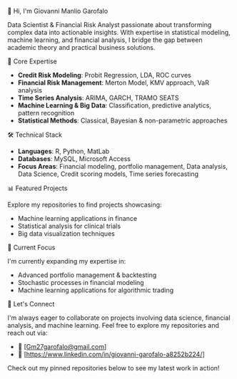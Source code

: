  👋 Hi, I'm Giovanni Manlio Garofalo

Data Scientist & Financial Risk Analyst passionate about transforming complex data into actionable insights. With expertise in statistical modeling, machine learning, and financial analysis, I bridge the gap between academic theory and practical business solutions.

 🔬 Core Expertise

- **Credit Risk Modeling**: Probit Regression, LDA, ROC curves
- **Financial Risk Management**: Merton Model, KMV approach, VaR analysis
- **Time Series Analysis**: ARIMA, GARCH, TRAMO SEATS
- **Machine Learning & Big Data**: Classification, predictive analytics, pattern recognition
- **Statistical Methods**: Classical, Bayesian & non-parametric approaches

🛠️ Technical Stack

- **Languages**: R, Python, MatLab
- **Databases**: MySQL, Microsoft Access
- **Focus Areas**: Financial modeling, portfolio management, Data analysis, Data Science, Credit scoring models,  Time series forecasting


 📊 Featured Projects

Explore my repositories to find projects showcasing:

- Machine learning applications in finance
- Statistical analysis for clinical trials
- Big data visualization techniques

🌱 Current Focus

I'm currently expanding my expertise in:
- Advanced portfolio management & backtesting
- Stochastic processes in financial modeling
- Machine learning applications for algorithmic trading

🤝 Let's Connect

I'm always eager to collaborate on projects involving data science, financial analysis, and machine learning. Feel free to explore my repositories and reach out via:
- 📧 [Gm27garofalo@gmail.com]
- 💼 [https://www.linkedin.com/in/giovanni-garofalo-a8252b224/]

Check out my pinned repositories below to see my latest work in action!
<!---
GM27-GAROFALO/GM27-GAROFALO is a ✨ special ✨ repository because its `README.md` (this file) appears on your GitHub profile.
You can click the Preview link to take a look at your changes.
--->
